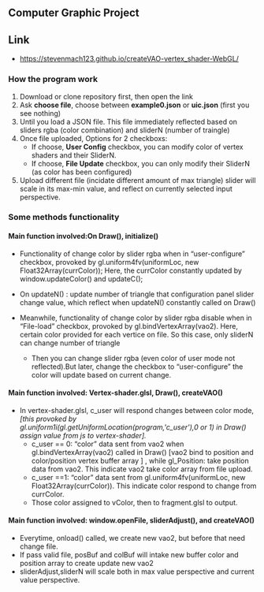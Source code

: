 ## Computer Graphic Project 
## Link
   - https://stevenmach123.github.io/createVAO-vertex_shader-WebGL/
### How the program work
  1. Download or clone repository first, then open the link
  2. Ask **choose file**, choose between **example0.json** or **uic.json**  (first you see nothing)
  3. Until you load a JSON file. This file immediately reflected based on sliders rgba (color combination) and sliderN (number of traingle)
  4. Once file uploaded, Options for 2 checkboxs:
      - If choose, **User Config** checkbox, you can modify color of vertex shaders and their SliderN.
      - If choose, **File Update** checkbox, you can only modify their SliderN (as color has been configured) 
  5. Upload different file (incidate different amount of max triangle) slider will scale in its max-min value, and reflect on currently selected input perspective. 
 
 ### Some methods functionality 
 
 #### Main function involved:On Draw(), initialize() 
 - Functionality of change color by slider rgba  when in “user-configure”  checkbox, provoked by gl.uniform4fv(uniformLoc, new Float32Array(currColor)); Here, the currColor constantly updated by  window.updateColor() and updateC(); 
 
 - On updateN() :  update number of triangle  that configuration panel slider change value, which reflect when updateN() constantly called on Draw() 
 
 - Meanwhile, functionality of change color by slider rgba disable when in “File-load” checkbox, provoked by gl.bindVertexArray(vao2). Here, certain color provided for each vertice on file. So this case, only sliderN  can change number of triangle
    -	Then you can change slider rgba (even color of user mode not reflected).But later, change the checkbox to “user-configure” the color will update based on current change. 

#### Main function involved:  Vertex-shader.glsl, Draw(), createVAO() 
- In vertex-shader.glsl, c_user will respond changes  between color mode, *[this provoked by gl.uniform1i(gl.getUniformLocation(program,'c_user'),0 or 1) in Draw() assign value from js to vertex-shader].* 
   - c_user == 0: “color” data sent  from vao2 when  gl.bindVertexArray(vao2) called in Draw() [vao2 bind to position and color/position vertex buffer array  ] , while gl_Position: take position data from vao2. This indicate vao2 take color array from file upload. 
   - c_user ==1: “color” data sent from  gl.uniform4fv(uniformLoc, new Float32Array(currColor)). This indicate color respond to change from currColor. 
   - Those color assigned to vColor, then to  fragment.glsl to output.
#### Main function involved: window.openFile, sliderAdjust(), and  createVAO() 
- Everytime, onload() called, we create new vao2, but before that need change file. 
- If pass valid file,  posBuf and colBuf will intake new buffer color and position array to create update new vao2 
- sliderAdjust,sliderN will scale both in max value perspective and current value perspective. 
 
